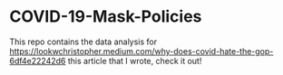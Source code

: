 # COVID-19-Mask-Policies
This repo contains the data analysis for https://lookwchristopher.medium.com/why-does-covid-hate-the-gop-6df4e22242d6 this article that I wrote, check it out!
